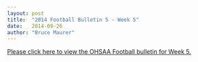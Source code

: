 ```yaml
---
layout: post
title:  "2014 Football Bulletin 5 - Week 5"
date:   2014-09-26
author: "Bruce Maurer"
---
```


[Please click here to view the OHSAA Football bulletin for Week 5.](https://storage.googleapis.com/ohsaa-websites/bulletins/2014/2014-Football-Bulletin-5-Week-5.pdf)
